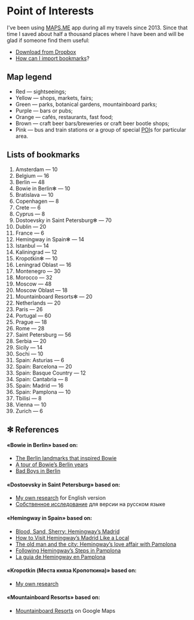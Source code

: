 # Point of Interests

I've been using [MAPS.ME](https://maps.me) app during all my travels since 2013. Since that time I saved about half a thousand places where I have been and will be glad if someone find them useful:
* [Download from Dropbox](https://www.dropbox.com/sh/rp62t42zd4thlzn/AAC5bTe7wtCfzrYE_1MzUTgra?dl=0)
* [How can I import bookmarks](https://support.maps.me/hc/en-us/articles/207895029-How-to-import-bookmarks-)?

## Map legend

* Red — sightseeings;
* Yellow — shops, markets, fairs;
* Green — parks, botanical gardens, mountainboard parks;
* Purple — bars or pubs;
* Orange — cafés, restaurants, fast food;
* Brown — craft beer bars/breweries or craft beer bootle shops;
* Pink — bus and train stations or a group of special [POI](https://en.wikipedia.org/wiki/Point_of_interest)s for particular area.

## Lists of bookmarks

1. Amsterdam — 10
1. Belgium — 16
1. Berlin — 48
1. Bowie in Berlin✻ — 10
1. Bratislava — 10
1. Copenhagen — 8
1. Crete — 6
1. Cyprus — 8
1. Dostoevsky in Saint Petersburg✻ — 70
1. Dublin — 20
1. France — 6
1. Hemingway in Spain✻ — 14
1. Istanbul — 14
1. Kaliningrad — 12
1. Kropotkin✻ — 10
1. Leningrad Oblast — 16
1. Montenegro — 30
1. Morocco — 32
1. Moscow — 48
1. Moscow Oblast — 18
1. Mountainboard Resorts✻ — 20
1. Netherlands — 20
1. Paris — 26
1. Portugal — 60
1. Prague — 18
1. Rome — 28
1. Saint Petersburg — 56
1. Serbia — 20
1. Sicily — 14
1. Sochi — 10
1. Spain: Asturias — 6
1. Spain: Barcelona — 20
1. Spain: Basque Country — 12
1. Spain: Cantabria — 8
1. Spain: Madrid — 16
1. Spain: Pamplona — 10
1. Tbilisi — 8
1. Vienna — 10
1. Zurich — 6

## ✻ References

#### «Bowie in Berlin» based on:
* [The Berlin landmarks that inspired Bowie](https://www.ft.com/content/b20113b0-8753-11e3-9c5c-00144feab7de)
* [A tour of Bowie’s Berlin years](https://fotostrasse.com/david-bowies-berlin/)
* [Bad Boys in Berlin](http://www.bowiegoldenyears.com/press/79-10-04-rolling-stone.html)

#### «Dostoevsky in Saint Petersburg» based on:
* [My own research](https://medium.com/@adequatica/dostoevsky-in-saint-petersburg-3b126807c316?source=friends_link&sk=a1580b70d00e4421f30bb97da87d8297) for English version
* [Собственное исследование](https://medium.com/@adequatica/dostoevsky-in-saint-petersburg-3b126807c316?source=friends_link&sk=a1580b70d00e4421f30bb97da87d8297) для версии на русском языке

#### «Hemingway in Spain» based on:
* [Blood, Sand, Sherry: Hemingway’s Madrid](https://www.nytimes.com/2011/06/19/travel/a-tour-of-hemingways-madrid.html)
* [How to Visit Hemingway’s Madrid Like a Local](https://untappedcities.com/2012/03/13/how-to-visit-hemingways-madrid-like-a-local/)
* [The old man and the city: Hemingway’s love affair with Pamplona](https://www.independent.co.uk/travel/europe/the-old-man-and-the-city-hemingways-love-affair-with-pamplona-2305392.html)
* [Following Hemingway’s Steps in Pamplona](http://www.turismo.navarra.es/eng/organice-viaje/recurso.aspx?o=4798)
* [La guia de Hemingway en Pamplona](http://www.ernesthemingway.es/index.php?view=article&id=17%3Ala-guia-de-hemingway-en-pamplona)

#### «Kropotkin (Места княза Кропоткина)» based on:
* [My own research](https://medium.com/@adequatica/knyaz-kropotkin-places-3117e8f3e59b?source=friends_link&sk=94a2a5d0e4ba97a167f23e7c448696e6)

#### «Mountainboard Resorts» based on:
* [Mountainboard Resorts](https://drive.google.com/open?id=1tyD4TTqb97ZVnRM3YoJ_Ql9btS8&usp=sharing) on Google Maps
